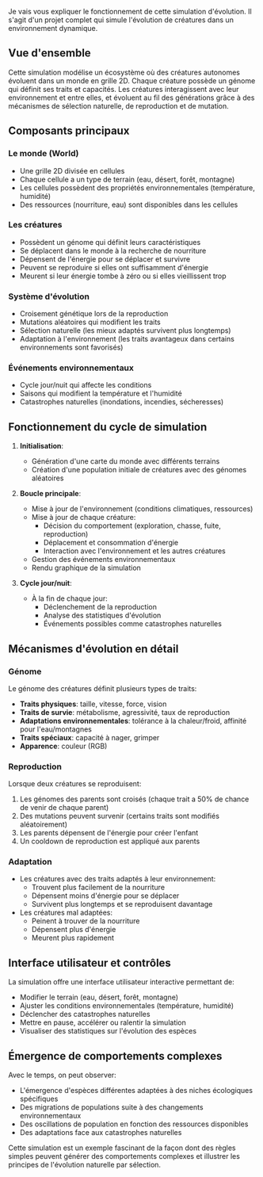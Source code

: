 Je vais vous expliquer le fonctionnement de cette simulation d'évolution. Il s'agit d'un projet complet qui simule l'évolution de créatures dans un environnement dynamique.

## Vue d'ensemble

Cette simulation modélise un écosystème où des créatures autonomes évoluent dans un monde en grille 2D. Chaque créature possède un génome qui définit ses traits et capacités. Les créatures interagissent avec leur environnement et entre elles, et évoluent au fil des générations grâce à des mécanismes de sélection naturelle, de reproduction et de mutation.

## Composants principaux

### Le monde (World)
- Une grille 2D divisée en cellules
- Chaque cellule a un type de terrain (eau, désert, forêt, montagne)
- Les cellules possèdent des propriétés environnementales (température, humidité)
- Des ressources (nourriture, eau) sont disponibles dans les cellules

### Les créatures
- Possèdent un génome qui définit leurs caractéristiques
- Se déplacent dans le monde à la recherche de nourriture
- Dépensent de l'énergie pour se déplacer et survivre
- Peuvent se reproduire si elles ont suffisamment d'énergie
- Meurent si leur énergie tombe à zéro ou si elles vieillissent trop

### Système d'évolution
- Croisement génétique lors de la reproduction
- Mutations aléatoires qui modifient les traits
- Sélection naturelle (les mieux adaptés survivent plus longtemps)
- Adaptation à l'environnement (les traits avantageux dans certains environnements sont favorisés)

### Événements environnementaux
- Cycle jour/nuit qui affecte les conditions
- Saisons qui modifient la température et l'humidité
- Catastrophes naturelles (inondations, incendies, sécheresses)

## Fonctionnement du cycle de simulation

1. **Initialisation**:
   - Génération d'une carte du monde avec différents terrains
   - Création d'une population initiale de créatures avec des génomes aléatoires

2. **Boucle principale**:
   - Mise à jour de l'environnement (conditions climatiques, ressources)
   - Mise à jour de chaque créature:
     - Décision du comportement (exploration, chasse, fuite, reproduction)
     - Déplacement et consommation d'énergie
     - Interaction avec l'environnement et les autres créatures
   - Gestion des événements environnementaux
   - Rendu graphique de la simulation

3. **Cycle jour/nuit**:
   - À la fin de chaque jour:
     - Déclenchement de la reproduction
     - Analyse des statistiques d'évolution
     - Événements possibles comme catastrophes naturelles

## Mécanismes d'évolution en détail

### Génome
Le génome des créatures définit plusieurs types de traits:
- **Traits physiques**: taille, vitesse, force, vision
- **Traits de survie**: métabolisme, agressivité, taux de reproduction
- **Adaptations environnementales**: tolérance à la chaleur/froid, affinité pour l'eau/montagnes
- **Traits spéciaux**: capacité à nager, grimper
- **Apparence**: couleur (RGB)

### Reproduction
Lorsque deux créatures se reproduisent:
1. Les génomes des parents sont croisés (chaque trait a 50% de chance de venir de chaque parent)
2. Des mutations peuvent survenir (certains traits sont modifiés aléatoirement)
3. Les parents dépensent de l'énergie pour créer l'enfant
4. Un cooldown de reproduction est appliqué aux parents

### Adaptation
- Les créatures avec des traits adaptés à leur environnement:
  - Trouvent plus facilement de la nourriture
  - Dépensent moins d'énergie pour se déplacer
  - Survivent plus longtemps et se reproduisent davantage
- Les créatures mal adaptées:
  - Peinent à trouver de la nourriture
  - Dépensent plus d'énergie
  - Meurent plus rapidement

## Interface utilisateur et contrôles

La simulation offre une interface utilisateur interactive permettant de:
- Modifier le terrain (eau, désert, forêt, montagne)
- Ajuster les conditions environnementales (température, humidité)
- Déclencher des catastrophes naturelles
- Mettre en pause, accélérer ou ralentir la simulation
- Visualiser des statistiques sur l'évolution des espèces

## Émergence de comportements complexes

Avec le temps, on peut observer:
- L'émergence d'espèces différentes adaptées à des niches écologiques spécifiques
- Des migrations de populations suite à des changements environnementaux
- Des oscillations de population en fonction des ressources disponibles
- Des adaptations face aux catastrophes naturelles

Cette simulation est un exemple fascinant de la façon dont des règles simples peuvent générer des comportements complexes et illustrer les principes de l'évolution naturelle par sélection.